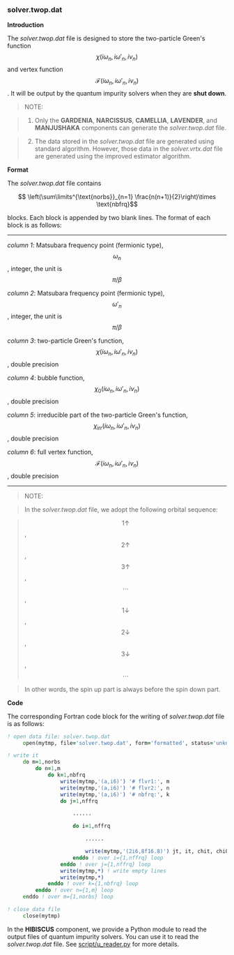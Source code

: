 ### solver.twop.dat

**Introduction**

The *solver.twop.dat* file is designed to store the two-particle Green's function $$\chi(i\omega_n, i\omega'_n, i\nu_n)$$ and vertex function $$\mathcal{F}(i\omega_n, i\omega'_n, i\nu_n)$$. It will be output by the quantum impurity solvers when they are **shut down**.

> NOTE:

> 1. Only the **GARDENIA**, **NARCISSUS**, **CAMELLIA**, **LAVENDER**, and **MANJUSHAKA** components can generate the *solver.twop.dat* file.

> 2. The data stored in the *solver.twop.dat* file are generated using standard algorithm. However, those data in the *solver.vrtx.dat* file are generated using the improved estimator algorithm.

**Format**

The *solver.twop.dat* file contains 

$$ \left(\sum\limits^{\text{norbs}}_{n=1} \frac{n(n+1)}{2}\right)\times \text{nbfrq}$$

blocks. Each block is appended by two blank lines. The format of each block is as follows:

---

*column 1*: Matsubara frequency point (fermionic type), $$\omega_n$$, integer, the unit is $$\pi/\beta$$

*column 2*: Matsubara frequency point (fermionic type), $$\omega'_n$$, integer, the unit is $$\pi/\beta$$

*column 3*: two-particle Green's function, $$\chi(i\omega_n, i\omega'_n, i\nu_n)$$, double precision

*column 4*: bubble function, $$\chi_0(i\omega_n, i\omega'_n, i\nu_n)$$, double precision

*column 5*: irreducible part of the two-particle Green's function, $$\chi_\text{irr}(i\omega_n, i\omega'_n, i\nu_n)$$, double precision

*column 6*: full vertex function, $$\mathcal{F}(i\omega_n, i\omega'_n, i\nu_n)$$, double precision

---

> NOTE:

> In the *solver.twop.dat* file, we adopt the following orbital sequence:

> $$1\uparrow$$, $$2\uparrow$$, $$3\uparrow$$, $$\cdots$$, $$1\downarrow$$, $$2\downarrow$$, $$3\downarrow$$, $$\cdots$$

> In other words, the spin up part is always before the spin down part.


**Code**

The corresponding Fortran code block for the writing of *solver.twop.dat* file is as follows:

```fortran
! open data file: solver.twop.dat
     open(mytmp, file='solver.twop.dat', form='formatted', status='unknown')

! write it
     do m=1,norbs
         do n=1,m
             do k=1,nbfrq
                 write(mytmp,'(a,i6)') '# flvr1:', m
                 write(mytmp,'(a,i6)') '# flvr2:', n
                 write(mytmp,'(a,i6)') '# nbfrq:', k
                 do j=1,nffrq

                     ......

                     do i=1,nffrq

                         ......

                         write(mytmp,'(2i6,8f16.8)') jt, it, chit, chi0, chii, chii/(g1*g2*g3*g4)
                     enddo ! over i={1,nffrq} loop
                 enddo ! over j={1,nffrq} loop
                 write(mytmp,*) ! write empty lines
                 write(mytmp,*)
             enddo ! over k={1,nbfrq} loop
         enddo ! over n={1,m} loop
     enddo ! over m={1,norbs} loop

! close data file
     close(mytmp)
```

In the **HIBISCUS** component, we provide a Python module to read the output files of quantum impurity solvers. You can use it to read the *solver.twop.dat* file. See [script/u_reader.py](../ch07/reader.md) for more details.